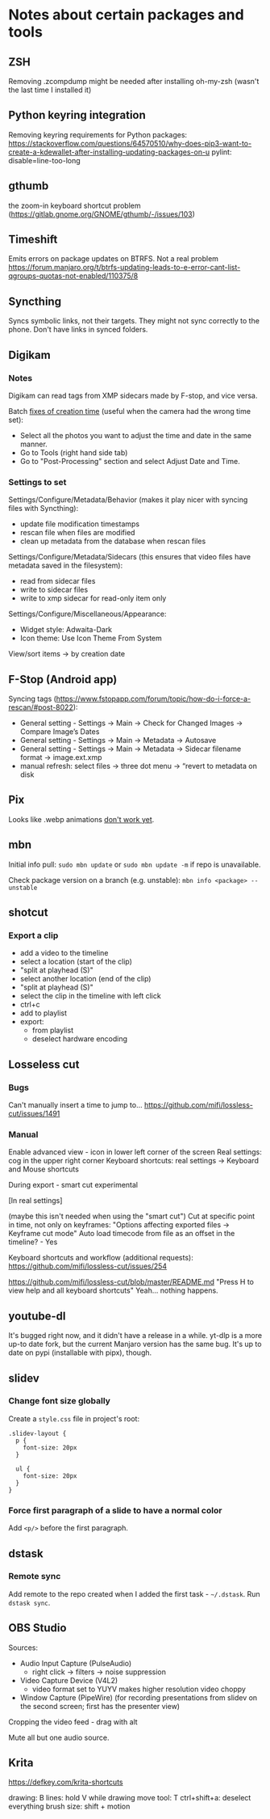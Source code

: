 Notes about certain packages and tools
======================================

## ZSH
Removing .zcompdump might be needed after installing oh-my-zsh (wasn't the last time I installed it)

## Python keyring integration
Removing keyring requirements for Python packages: https://stackoverflow.com/questions/64570510/why-does-pip3-want-to-create-a-kdewallet-after-installing-updating-packages-on-u pylint: disable=line-too-long

## gthumb
the zoom-in keyboard shortcut problem (https://gitlab.gnome.org/GNOME/gthumb/-/issues/103)

## Timeshift
Emits errors on package updates on BTRFS. Not a real problem
https://forum.manjaro.org/t/btrfs-updating-leads-to-e-error-cant-list-qgroups-quotas-not-enabled/110375/8

## Syncthing
Syncs symbolic links, not their targets.
They might not sync correctly to the phone.
Don't have links in synced folders.

## Digikam

### Notes
Digikam can read tags from XMP sidecars made by F-stop, and vice versa.

Batch [fixes of creation time](https://www.reddit.com/r/kde/comments/qdlk14/comment/hlb35js/?utm_source=share&utm_medium=web2x&context=3)
(useful when the camera had the wrong time set):
- Select all the photos you want to adjust the time and date in the same manner.
- Go to Tools (right hand side tab)
- Go to "Post-Processing" section and select Adjust Date and Time.

### Settings to set
Settings/Configure/Metadata/Behavior (makes it play nicer with syncing files with Syncthing):
- update file modification timestamps
- rescan file when files are modified
- clean up metadata from the database when rescan files

Settings/Configure/Metadata/Sidecars (this ensures that video files have metadata saved in the filesystem):
- read from sidecar files
- write to sidecar files
- write to xmp sidecar for read-only item only

Settings/Configure/Miscellaneous/Appearance:
- Widget style: Adwaita-Dark
- Icon theme: Use Icon Theme From System

View/sort items -> by creation date

## F-Stop (Android app)

Syncing tags (https://www.fstopapp.com/forum/topic/how-do-i-force-a-rescan/#post-8022):
- General setting - Settings -> Main -> Check for Changed Images -> Compare Image’s Dates
- General setting - Settings -> Main -> Metadata -> Autosave
- General setting - Settings -> Main -> Metadata -> Sidecar filename format -> image.ext.xmp
- manual refresh: select files -> three dot menu -> “revert to metadata on disk

## Pix

Looks like .webp animations [don't work yet](https://github.com/linuxmint/pix/issues/151#issuecomment-1462024306).

## mbn

Initial info pull: `sudo mbn update` or `sudo mbn update -m` if repo is unavailable.

Check package version on a branch (e.g. unstable): `mbn info <package> --unstable`

## shotcut

### Export a clip
- add a video to the timeline
- select a location (start of the clip)
- "split at playhead (S)"
- select another location (end of the clip)
- "split at playhead (S)"
- select the clip in the timeline with left click
- ctrl+c
- add to playlist
- export:
  - from playlist
  - deselect hardware encoding

## Losseless cut

### Bugs
Can't manually insert a time to jump to...
https://github.com/mifi/lossless-cut/issues/1491

### Manual
Enable advanced view - icon in lower left corner of the screen
Real settings: cog in the upper right corner
Keyboard shortcuts: real settings -> Keyboard and Mouse shortcuts

During export - smart cut experimental

[In real settings]

(maybe this isn't needed when using the "smart cut")
Cut at specific point in time, not only on keyframes: "Options affecting exported files -> Keyframe cut mode"
Auto load timecode from file as an offset in the timeline? - Yes

Keyboard shortcuts and workflow (additional requests):
https://github.com/mifi/lossless-cut/issues/254

https://github.com/mifi/lossless-cut/blob/master/README.md
"Press H to view help and all keyboard shortcuts"
Yeah... nothing happens.

## youtube-dl

It's bugged right now, and it didn't have a release in a while.
yt-dlp is a more up-to date fork, but the current Manjaro version has the same bug.
It's up to date on pypi (installable with pipx), though.

## slidev

### Change font size globally
Create a `style.css` file in project's root:

```
.slidev-layout {
  p {
    font-size: 20px
  }

  ul {
    font-size: 20px
  }
}
```

### Force first paragraph of a slide to have a normal color

Add `<p/>` before the first paragraph.

## dstask

### Remote sync
Add remote to the repo created when I added the first task - `~/.dstask`.
Run `dstask sync`.

## OBS Studio

Sources:
- Audio Input Capture (PulseAudio)
  - right click -> filters -> noise suppression
- Video Capture Device (V4L2)
  - video format set to YUYV makes higher resolution video choppy
- Window Capture (PipeWire) (for recording presentations from slidev on the second screen; first has the presenter view)

Cropping the video feed - drag with alt

Mute all but one audio source.

## Krita
https://defkey.com/krita-shortcuts

drawing: B
lines: hold V while drawing
move tool: T
ctrl+shift+a: deselect everything
brush size: shift + motion

